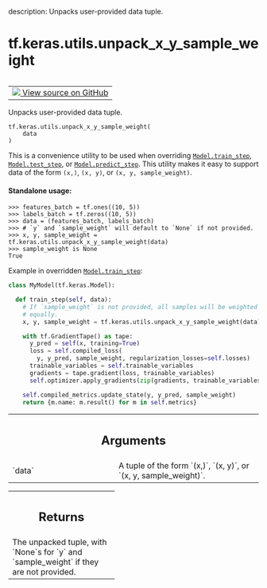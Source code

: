 description: Unpacks user-provided data tuple.

<div itemscope itemtype="http://developers.google.com/ReferenceObject">
<meta itemprop="name" content="tf.keras.utils.unpack_x_y_sample_weight" />
<meta itemprop="path" content="Stable" />
</div>

# tf.keras.utils.unpack_x_y_sample_weight

<!-- Insert buttons and diff -->

<table class="tfo-notebook-buttons tfo-api nocontent" align="left">
<td>
  <a target="_blank" href="https://github.com/tensorflow/tensorflow/blob/r2.3/tensorflow/python/keras/engine/data_adapter.py#L1412-L1471">
    <img src="https://www.tensorflow.org/images/GitHub-Mark-32px.png" />
    View source on GitHub
  </a>
</td>
</table>



Unpacks user-provided data tuple.

<pre class="devsite-click-to-copy prettyprint lang-py tfo-signature-link">
<code>tf.keras.utils.unpack_x_y_sample_weight(
    data
)
</code></pre>



<!-- Placeholder for "Used in" -->

This is a convenience utility to be used when overriding
<a href="../../../tf/keras/Model.md#train_step"><code>Model.train_step</code></a>, <a href="../../../tf/keras/Model.md#test_step"><code>Model.test_step</code></a>, or <a href="../../../tf/keras/Model.md#predict_step"><code>Model.predict_step</code></a>.
This utility makes it easy to support data of the form `(x,)`,
`(x, y)`, or `(x, y, sample_weight)`.

#### Standalone usage:



```
>>> features_batch = tf.ones((10, 5))
>>> labels_batch = tf.zeros((10, 5))
>>> data = (features_batch, labels_batch)
>>> # `y` and `sample_weight` will default to `None` if not provided.
>>> x, y, sample_weight = tf.keras.utils.unpack_x_y_sample_weight(data)
>>> sample_weight is None
True
```

Example in overridden <a href="../../../tf/keras/Model.md#train_step"><code>Model.train_step</code></a>:

```python
class MyModel(tf.keras.Model):

  def train_step(self, data):
    # If `sample_weight` is not provided, all samples will be weighted
    # equally.
    x, y, sample_weight = tf.keras.utils.unpack_x_y_sample_weight(data)

    with tf.GradientTape() as tape:
      y_pred = self(x, training=True)
      loss = self.compiled_loss(
        y, y_pred, sample_weight, regularization_losses=self.losses)
      trainable_variables = self.trainable_variables
      gradients = tape.gradient(loss, trainable_variables)
      self.optimizer.apply_gradients(zip(gradients, trainable_variables))

    self.compiled_metrics.update_state(y, y_pred, sample_weight)
    return {m.name: m.result() for m in self.metrics}
```

<!-- Tabular view -->
 <table class="responsive fixed orange">
<colgroup><col width="214px"><col></colgroup>
<tr><th colspan="2"><h2 class="add-link">Arguments</h2></th></tr>

<tr>
<td>
`data`
</td>
<td>
A tuple of the form `(x,)`, `(x, y)`, or `(x, y, sample_weight)`.
</td>
</tr>
</table>



<!-- Tabular view -->
 <table class="responsive fixed orange">
<colgroup><col width="214px"><col></colgroup>
<tr><th colspan="2"><h2 class="add-link">Returns</h2></th></tr>
<tr class="alt">
<td colspan="2">
The unpacked tuple, with `None`s for `y` and `sample_weight` if they are not
provided.
</td>
</tr>

</table>

